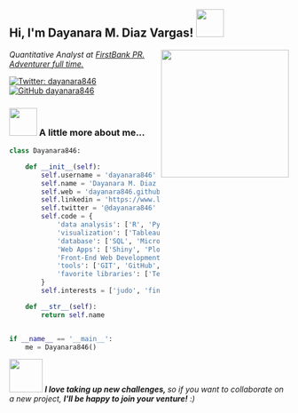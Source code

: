 <h2> Hi, I'm Dayanara M. Diaz Vargas! <img src="https://media.giphy.com/media/mGcNjsfWAjY5AEZNw6/giphy.gif" width="50"></h2>
<img align='right' src="https://media.giphy.com/media/f0ZbMyENLt50v1j4Ql/giphy.gif" width="230">
<p><em>Quantitative Analyst at <a href="https://www.1firstbank.com">FirstBank PR.
</br> Adventurer full time.</a>
</em></p>

[![Twitter: dayanara846](https://img.shields.io/twitter/follow/dayanara846?style=social)](https://twitter.com/dayanara846)
[![GitHub dayanara846](https://img.shields.io/github/followers/dayanara846?label=follow&style=social)](https://github.com/dayanara846)


### <img src="https://media.giphy.com/media/a74pSGN7wvT7a/giphy.gif" width="50"> A little more about me...  

```python
class Dayanara846:

    def __init__(self):
        self.username = 'dayanara846'
        self.name = 'Dayanara M. Diaz Vargas'
        self.web = 'dayanara846.github.io'
        self.linkedin = 'https://www.linkedin.com/in/dayanara-mary-diaz-vargas/'
        self.twitter = '@dayanara846'
        self.code = {
            'data analysis': ['R', 'Python', 'C++', 'STATA', 'Eviews', 'Excel'],
            'visualization': ['Tableau', 'Microsoft PowerBI', 'ArcGIS'],
            'database': ['SQL', 'Microsoft Access'],
            'Web Apps': ['Shiny', 'Plotly', 'Spyre'],
            'Front-End Web Development': ['HTML', 'CSS', 'JavaScript', 'JSON']
            'tools': ['GIT', 'GitHub', 'GitLab', 'Jupyter notebook', 'Pandas'],
            'favorite libraries': ['TensorFlow', 'Keras', 'PyTorch', 'Scipy', 'Quantmod', 'Quandl', 'Ggplot2', 'Dplyr']
        }
        self.interests = ['judo', 'finance', 'social sciences', 'data science', 'Ariana Grande']

    def __str__(self):
        return self.name


if __name__ == '__main__':
    me = Dayanara846()


```

<img src="https://media.giphy.com/media/BLy7N6MJNYCeMeuB18/giphy.gif" width="60"> <em><b>I love taking up new challenges,  </b> so if you want to collaborate on a new project, <b> I'll be happy to join your venture!</b> :)</em>



